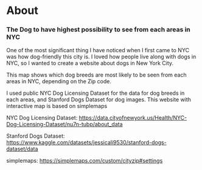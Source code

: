 # About

### The Dog to have highest possibility to see from each areas in NYC

One of the most significant thing I have noticed when I first came to NYC was how dog-friendly this city is. I loved how people live along with dogs in NYC, so I wanted to create a website about dogs in New York City.

This map shows which dog breeds are most likely to be seen from each areas in NYC, depending on the Zip code.

I used public NYC Dog Licensing Dataset for the data for dog breeds in each areas, and Stanford Dogs Dataset for dog images. This website with interactive map is based on simplemaps

NYC Dog Licensing Dataset:
https://data.cityofnewyork.us/Health/NYC-Dog-Licensing-Dataset/nu7n-tubp/about_data

Stanford Dogs Dataset:
https://www.kaggle.com/datasets/jessicali9530/stanford-dogs-dataset/data

simplemaps:
https://simplemaps.com/custom/cityzip#settings

